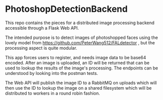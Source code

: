 # PhotoshopDetectionBackend

This repo contains the pieces for a distributed image processing backend accessible through a Flask Web API. 

The intended purpose is to detect images of photoshopped faces using the lovely model from https://github.com/PeterWang512/FALdetector , but the processing aspect is quite modular.

This app forces users to register, and needs image data to be base64 encoded. After an image is uploaded, an ID will be returned that can be used to lookup the results of the image's processing. The endpoints can be understood by looking into the postman tests.

The Web API will publish the image ID to a RabbitMQ on uploads which will then use the ID to lookup the image on a shared filesystem which will be distributed to workers in a round robin fashion.
